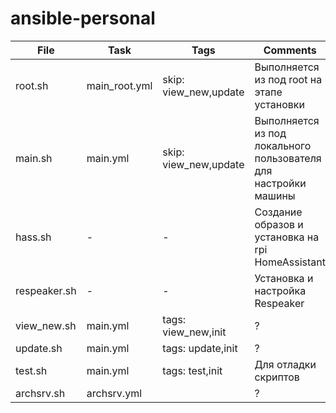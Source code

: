 # ansible-personal



| File			| Task				| Tags					| Comments |
|---			|---				|---					|--- |
| root.sh		| main_root.yml		| skip: view_new,update	| Выполняется из под root на этапе установки |
| main.sh		| main.yml			| skip: view_new,update	| Выполняется из под локального пользователя для настройки машины |
| hass.sh		| -					| -						| Создание образов и установка на rpi HomeAssistant |
| respeaker.sh	| -					| -						| Установка и настройка Respeaker |
| view_new.sh	| main.yml			| tags: view_new,init	| ? |
| update.sh		| main.yml			| tags: update,init		| ? |
| test.sh		| main.yml			| tags: test,init		| Для отладки скриптов |
| archsrv.sh	| archsrv.yml		|						| ? |
